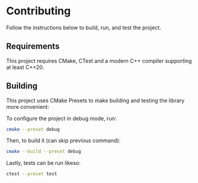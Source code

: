 # Contributing

Follow the instructions below to build, run, and test the project.

## Requirements

This project requires CMake, CTest and a modern C++ compiler supporting at least
C++20.

## Building

This project uses CMake Presets to make building and testing the library more convenient:

To configure the project in debug mode, run:

```sh
cmake --preset debug
```

Then, to build it (can skip previous command):

```sh
cmake --build --preset debug
```

Lastly, tests can be run likeso:

```sh
ctest --preset test
```